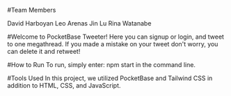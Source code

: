 #Team Members

David Harboyan
Leo Arenas
Jin Lu
Rina Watanabe

#Welcome to PocketBase Tweeter!
Here you can signup or login, and tweet to one megathread.
If you made a mistake on your tweet don't worry, you can delete it and retweet!

#How to Run
To run, simply enter:
    npm start
in the command line.

#Tools Used
In this project, we utilized PocketBase and Tailwind CSS in addition to HTML, CSS, and JavaScript.